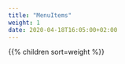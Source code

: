 ```yaml
---
title: "MenuItems"
weight: 1
date: 2020-04-18T16:05:00+02:00
---
```


{{% children sort=weight %}}
